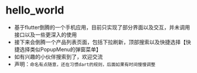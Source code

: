 # hello_world

- 基于flutter倒腾的一个手机应用，目前只实现了部分界面以及交互，并未调用接口以及一些更深入的使用
- 接下来会倒腾一个产品列表页面，包括下拉刷新，顶部搜索以及快捷选择【快捷选择类似PopupMenu的弹窗菜单】
- 如有兴趣的小伙伴搜索到了，欢迎交流
- 声明：`命名有点随意，还在习惯dart的规则，后面如果有时间慢慢调整`
